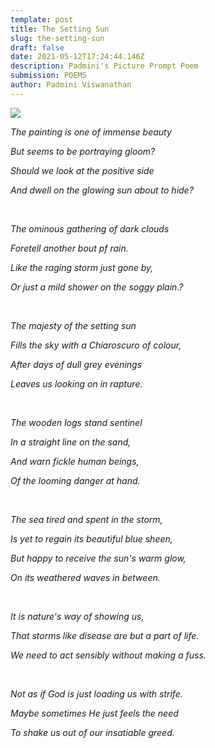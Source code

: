 ```yaml
---
template: post
title: The Setting Sun
slug: the-setting-sun
draft: false
date: 2021-05-12T17:24:44.146Z
description: Padmini's Picture Prompt Poem
submission: POEMS
author: Padmini Viswanathan
---
```

![](/media/padmini_1.jpeg)

*The painting is one of immense beauty*

*But seems to be portraying gloom?*

*Should we look at the positive side*

*And dwell on the glowing sun about to hide?*

*<br/>*

*The ominous gathering of dark clouds*

*Foretell another bout pf rain.*

*Like the raging storm just gone by,*

*Or just a mild shower on the soggy plain.?*

*<br/>*

*The majesty of the setting sun*

*Fills the sky with a Chiaroscuro of colour,*

*After days of dull grey evenings*

*Leaves us looking on in rapture.*

*<br/>*

*The wooden logs stand sentinel*

*In a straight line on the sand,*

*And warn fickle human beings,*

*Of the looming danger at hand.*

*<br/>*

*The sea tired and spent in the storm,*

*Is yet to regain its beautiful blue sheen,*

*But happy to receive the sun's warm glow,*

*On its weathered waves in between.*

*<br/>*

*It is nature's way of showing us,*

*That storms like disease are but a part of life.*

*We need to act sensibly without making a fuss.*

*<br/>*

*Not as if God is just loading us with strife.*

*Maybe sometimes He just feels the need*

*To shake us out of our insatiable greed.*